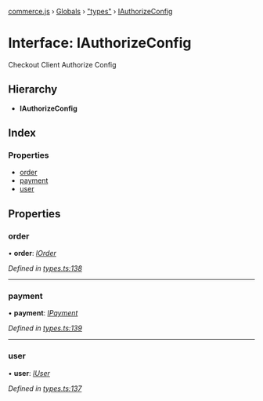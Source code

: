 [commerce.js](../README.md) › [Globals](../globals.md) › ["types"](../modules/_types_.md) › [IAuthorizeConfig](_types_.iauthorizeconfig.md)

# Interface: IAuthorizeConfig

Checkout Client Authorize Config

## Hierarchy

* **IAuthorizeConfig**

## Index

### Properties

* [order](_types_.iauthorizeconfig.md#order)
* [payment](_types_.iauthorizeconfig.md#payment)
* [user](_types_.iauthorizeconfig.md#user)

## Properties

###  order

• **order**: *[IOrder](_types_.iorder.md)*

*Defined in [types.ts:138](https://github.com/shopjs/commerce.js/blob/5aef636/src/types.ts#L138)*

___

###  payment

• **payment**: *[IPayment](_types_.ipayment.md)*

*Defined in [types.ts:139](https://github.com/shopjs/commerce.js/blob/5aef636/src/types.ts#L139)*

___

###  user

• **user**: *[IUser](_types_.iuser.md)*

*Defined in [types.ts:137](https://github.com/shopjs/commerce.js/blob/5aef636/src/types.ts#L137)*
